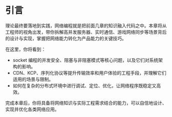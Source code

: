 # 引言

理论最终要落地到实践，网络编程就是把前面几章的知识融入代码之中。本章将从工程师的视角出发，带你拆解高并发服务器、实时通信、游戏网络同步等场景背后的设计与实现，掌握把网络能力转化为产品能力的关键技巧。

在这里，你将看到：

- socket 编程的并发安全、阻塞与非阻塞模式等核心问题，以及它们对系统架构的影响。
- CDN、KCP、序列化协议等提升传输效率和用户体验的工程手段，并理解它们适用的场景与限制。
- 如何在复杂的分布式环境中进行调试、定位、优化，让网络程序既稳定又高效。

完成本章后，你将具备将网络知识与实际工程需求结合的能力，可以自信地设计、实现并优化各类网络应用。
